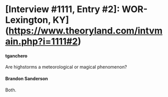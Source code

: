 # [Interview #1111, Entry #2]: WOR-Lexington, KY](https://www.theoryland.com/intvmain.php?i=1111#2)

#### tganchero

Are highstorms a meteorological or magical phenomenon?

#### Brandon Sanderson

Both.

